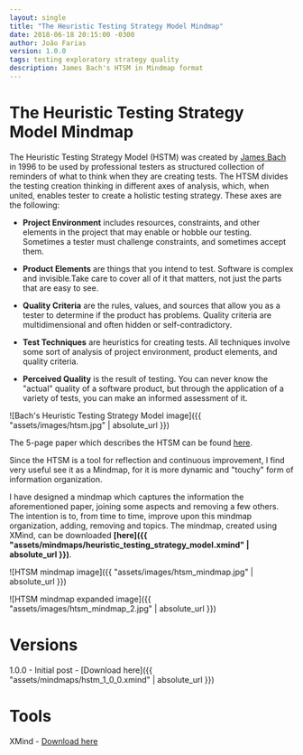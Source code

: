 ```yaml
---
layout: single
title: "The Heuristic Testing Strategy Model Mindmap"
date: 2018-06-18 20:15:00 -0300
author: João Farias
version: 1.0.0
tags: testing exploratory strategy quality
description: James Bach's HTSM in Mindmap format
---
```


# The Heuristic Testing Strategy Model Mindmap

The Heuristic Testing Strategy Model (HSTM) was created by [James Bach](http://www.satisfice.com/blog/) in 1996 to be used by professional testers as structured collection of reminders of what to think when they are creating tests. The HTSM divides the testing creation thinking in different axes of analysis, which, when united, enables tester to create a holistic testing strategy. These axes are the following:

- **Project Environment** includes resources, constraints, and other elements in the project that may enable or hobble our testing. Sometimes a tester must challenge constraints, and sometimes accept them.

- **Product Elements** are things that you intend to test. Software is complex and invisible.Take care to cover all of it that matters, not just the parts that are easy to see.

- **Quality Criteria** are the rules, values, and sources that allow you as a tester to determine if the product has problems. Quality criteria are multidimensional and often hidden or self-contradictory.

- **Test Techniques** are heuristics for creating tests. All techniques involve some sort of analysis of project environment, product elements, and quality criteria.

- **Perceived Quality** is the result of testing. You can never know the "actual" quality of a software product, but through the application of a variety of tests, you can make an informed assessment of it.

![Bach's Heuristic Testing Strategy Model image]({{ "assets/images/htsm.jpg" | absolute_url }})

The 5-page paper which describes the HTSM can be found [here](http://www.satisfice.com/tools/htsm.pdf).

Since the HTSM is a tool for reflection and continuous improvement, I find very useful see it as a Mindmap, for it is more dynamic and "touchy" form of information organization.

I have designed a mindmap which captures the information the aforementioned paper, joining some aspects and removing a few others. The intention is to, from time to time, improve upon this mindmap organization, adding, removing and topics. The mindmap, created using XMind, can be downloaded **[here]({{ "assets/mindmaps/heuristic_testing_strategy_model.xmind" | absolute_url }})**.

![HTSM mindmap image]({{ "assets/images/htsm_mindmap.jpg" | absolute_url }})

![HTSM mindmap expanded image]({{ "assets/images/htsm_mindmap_2.jpg" | absolute_url }})

# Versions

1.0.0 - Initial post - [Download here]({{ "assets/mindmaps/hstm_1_0_0.xmind" | absolute_url }})

# Tools

XMind - [Download here](https://www.xmind.net/download/)
